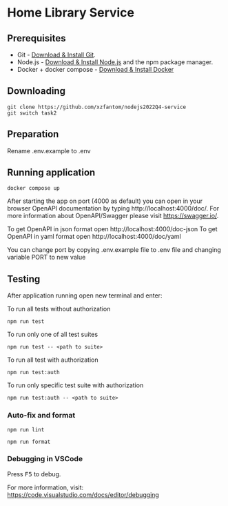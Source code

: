 # Home Library Service

## Prerequisites

- Git - [Download & Install Git](https://git-scm.com/downloads).
- Node.js - [Download & Install Node.js](https://nodejs.org/en/download/) and the npm package manager.
- Docker + docker compose - [Download & Install Docker](https://www.docker.com/)

## Downloading

```
git clone https://github.com/xzfantom/nodejs2022Q4-service
git switch task2
```

## Preparation

Rename .env.example to .env

## Running application

```
docker compose up
```

After starting the app on port (4000 as default) you can open
in your browser OpenAPI documentation by typing http://localhost:4000/doc/.
For more information about OpenAPI/Swagger please visit https://swagger.io/.

To get OpenAPI in json format open http://localhost:4000/doc-json
To get OpenAPI in yaml format open http://localhost:4000/doc/yaml

You can change port by copying .env.example file to .env file and changing variable PORT to new value

## Testing

After application running open new terminal and enter:

To run all tests without authorization

```
npm run test
```

To run only one of all test suites

```
npm run test -- <path to suite>
```

To run all test with authorization

```
npm run test:auth
```

To run only specific test suite with authorization

```
npm run test:auth -- <path to suite>
```

### Auto-fix and format

```
npm run lint
```

```
npm run format
```

### Debugging in VSCode

Press <kbd>F5</kbd> to debug.

For more information, visit: https://code.visualstudio.com/docs/editor/debugging
